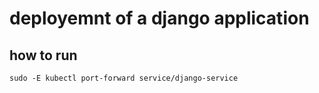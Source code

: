 # deployemnt of a django application

## how to run 
```
sudo -E kubectl port-forward service/django-service